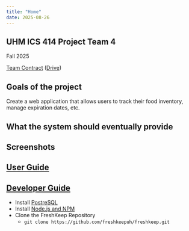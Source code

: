```yaml
---
title: "Home"
date: 2025-08-26
---
```

## UHM ICS 414 Project Team 4
Fall 2025

[Team Contract](team-contract.md) ([Drive](https://docs.google.com/document/d/1MzPJ1kjAmIT8tNyVSGnF2TwIqzhSKTbYdr_i4EYSRlU/edit?usp=sharing))

## Goals of the project
Create a web application that allows users to track their food inventory, manage expiration dates, etc.

## What the system should eventually provide

## Screenshots

## [User Guide](user-guide.md)

## [Developer Guide](dev-guide.md)
* Install [PostreSQL](https://www.postgresql.org/download/)
* Install [Node.js and NPM](https://nodejs.org/en/download/)
* Clone the FreshKeep Repository
  * `git clone https://github.com/freshkeepuh/freshkeep.git`
